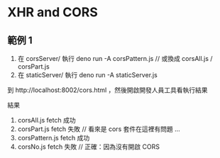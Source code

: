 # XHR and CORS

## 範例 1


1. 在 corsServer/ 執行 deno run -A corsPattern.js // 或換成 corsAll.js / corsPart.js
2. 在 staticServer/ 執行 deno run -A staticServer.js

到 http://localhost:8002/cors.html ，然後開啟開發人員工具看執行結果

結果

1. corsAll.js fetch 成功
2. corsPart.js fetch 失敗 // 看來是 cors 套件在這裡有問題 ...
3. corsPattern.js fetch 成功
4. corsNo.js fetch 失敗 // 正確：因為沒有開啟 CORS
